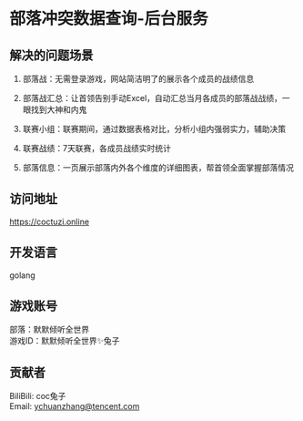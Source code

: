 # 部落冲突数据查询-后台服务

## 解决的问题场景

1. 部落战：无需登录游戏，网站简洁明了的展示各个成员的战绩信息

2. 部落战汇总：让首领告别手动Excel，自动汇总当月各成员的部落战战绩，一眼找到大神和内鬼

3. 联赛小组：联赛期间，通过数据表格对比，分析小组内强弱实力，辅助决策

4. 联赛战绩：7天联赛，各成员战绩实时统计

5. 部落信息：一页展示部落内外各个维度的详细图表，帮首领全面掌握部落情况

## 访问地址

<https://coctuzi.online>

## 开发语言

golang

## 游戏账号

部落：默默倾听全世界  
游戏ID：默默倾听全世界✨兔子

## 贡献者

BiliBili: coc兔子  
Email: ychuanzhang@tencent.com
